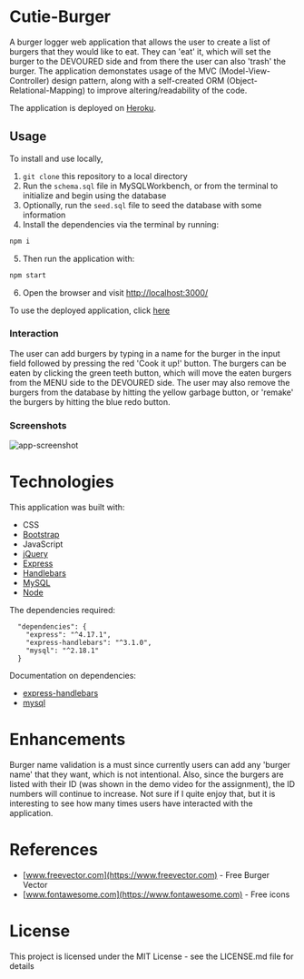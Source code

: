 # Cutie-Burger

A burger logger web application that allows the user to create a list of burgers that they would like to eat. They can 'eat' it, which will set the burger to the DEVOURED side and from there the user can also 'trash' the burger. The application demonstates usage of the MVC (Model-View-Controller) design pattern, along with a self-created ORM (Object-Relational-Mapping) to improve altering/readability of the code.

The application is deployed on [Heroku](https://cutie-burger.herokuapp.com/).

## Usage

To install and use locally,

1. `git clone` this repository to a local directory
2. Run the `schema.sql` file in MySQLWorkbench, or from the terminal to initialize and begin using the database
3. Optionally, run the `seed.sql` file to seed the database with some information
4. Install the dependencies via the terminal by running:

```bash
npm i
```

5. Then run the application with:

```bash
npm start
```

6. Open the browser and visit [http://localhost:3000/](http://localhost:3000/)

To use the deployed application, click [here](https://cutie-burger.herokuapp.com/)

### Interaction

The user can add burgers by typing in a name for the burger in the input field followed by pressing the red 'Cook it up!' button. The burgers can be eaten by clicking the green teeth button, which will move the eaten burgers from the MENU side to the DEVOURED side. The user may also remove the burgers from the database by hitting the yellow garbage button, or 'remake' the burgers by hitting the blue redo button.

### Screenshots

![app-screenshot](https://github.com/twopcz/Burger/blob/master/public/assets/images/burger.png?raw=true)

# Technologies

This application was built with:

- CSS
- [Bootstrap](https://getbootstrap.com/docs/4.4/getting-started/introduction/)
- JavaScript
- [jQuery](https://api.jquery.com/)
- [Express](https://expressjs.com/)
- [Handlebars](https://handlebarsjs.com/guide/)
- [MySQL](https://dev.mysql.com/doc/)
- [Node](https://nodejs.org/en/)

The dependencies required:

```
  "dependencies": {
    "express": "^4.17.1",
    "express-handlebars": "^3.1.0",
    "mysql": "^2.18.1"
  }
```

Documentation on dependencies:

- [express-handlebars](https://www.npmjs.com/package/express-handlebars)
- [mysql](https://www.npmjs.com/package/mysql)

# Enhancements

Burger name validation is a must since currently users can add any 'burger name' that they want, which is not intentional. Also, since the burgers are listed with their ID (was shown in the demo video for the assignment), the ID numbers will continue to increase. Not sure if I quite enjoy that, but it is interesting to see how many times users have interacted with the application.

# References

- [www.freevector.com](https://www.freevector.com) - Free Burger Vector
- [www.fontawesome.com](https://www.fontawesome.com) - Free icons

# License

This project is licensed under the MIT License - see the LICENSE.md file for details
